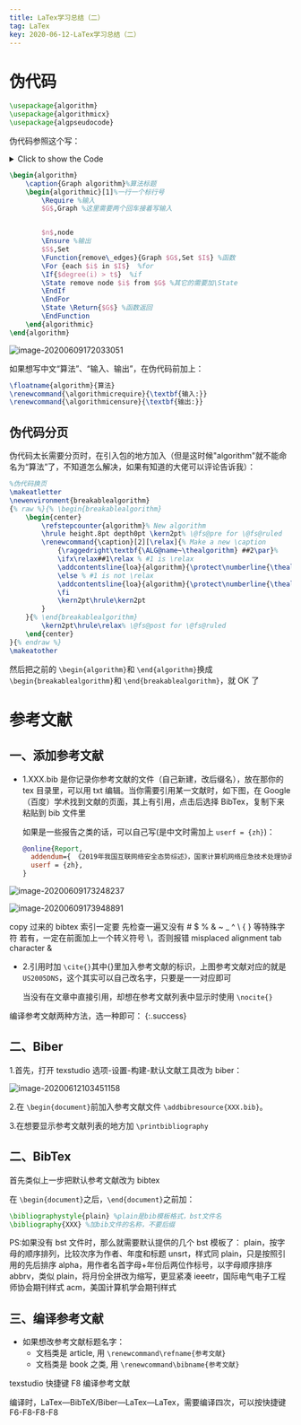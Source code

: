 ```yaml
---
title: LaTex学习总结（二）
tag: LaTex
key: 2020-06-12-LaTex学习总结（二）
---
```


# 伪代码

```latex
\usepackage{algorithm}
\usepackage{algorithmicx}
\usepackage{algpseudocode}
```

伪代码参照这个写：

<details><summary>Click to show the Code</summary>
<pre><code class='python'>
    import os    
</code></pre>
</details>

```latex
\begin{algorithm}
	\caption{Graph algorithm}%算法标题
	\begin{algorithmic}[1]%一行一个标行号
		\Require %输入
		$G$,Graph %这里需要两个回车接着写输入


		$n$,node
		\Ensure %输出
		$S$,Set
		\Function{remove\_edges}{Graph $G$,Set $I$} %函数
		\For {each $i$ in $I$}  %for
		\If{$degree(i) > t$}  %if
		\State remove node $i$ from $G$ %其它的需要加\State
		\EndIf
		\EndFor
		\State \Return{$G$} %函数返回
		\EndFunction
	\end{algorithmic}
\end{algorithm}
```

![image-20200609172033051](https://xdo0.github.io/imgsrc/image-20200609172033051.png)

如果想写中文“算法”、“输入、输出”，在伪代码前加上：

```latex
\floatname{algorithm}{算法}
\renewcommand{\algorithmicrequire}{\textbf{输入:}}
\renewcommand{\algorithmicensure}{\textbf{输出:}}
```

## 伪代码分页

伪代码太长需要分页时，在引入包的地方加入（但是这时候"algorithm"就不能命名为“算法”了，不知道怎么解决，如果有知道的大佬可以评论告诉我）：

```latex
%伪代码换页
\makeatletter
\newenvironment{breakablealgorithm}
{% raw %}{% \begin{breakablealgorithm}
	\begin{center}
		\refstepcounter{algorithm}% New algorithm
		\hrule height.8pt depth0pt \kern2pt% \@fs@pre for \@fs@ruled
		\renewcommand{\caption}[2][\relax]{% Make a new \caption
			{\raggedright\textbf{\ALG@name~\thealgorithm} ##2\par}%
			\ifx\relax##1\relax % #1 is \relax
			\addcontentsline{loa}{algorithm}{\protect\numberline{\thealgorithm}##2}%
			\else % #1 is not \relax
			\addcontentsline{loa}{algorithm}{\protect\numberline{\thealgorithm}##1}%
			\fi
			\kern2pt\hrule\kern2pt
		}
	}{% \end{breakablealgorithm}
		\kern2pt\hrule\relax% \@fs@post for \@fs@ruled
	\end{center}
}{% endraw %}
\makeatother
```

然后把之前的 `\begin{algorithm}`和 `\end{algorithm}`换成 `\begin{breakablealgorithm}`和 `\end{breakablealgorithm}`，就 OK 了

# 参考文献

## 一、添加参考文献

- 1.XXX.bib 是你记录你参考文献的文件（自己新建，改后缀名），放在那你的 tex 目录里，可以用 txt 编辑。当你需要引用某一文献时，如下图，在 Google（百度）学术找到文献的页面，其上有引用，点击后选择 BibTex，复制下来粘贴到 bib 文件里

  如果是一些报告之类的话，可以自己写(是中文时需加上 `userf = {zh}`)：

  ```bib
  @online{Report,
    addendum={ 《2019年我国互联网络安全态势综述》，国家计算机网络应急技术处理协调中心，2020年4月发布 },
    userf = {zh},
  }
  ```

![image-20200609173248237](https://xdo0.github.io/imgsrc/image-20200609173248237.png)

![image-20200609173948891](https://xdo0.github.io/imgsrc/image-20200609173948891.png)

copy 过来的 bibtex 索引一定要 先检查一遍又没有 # $ % & ~ \_ ^ \ { } 等特殊字符 若有，一定在前面加上一个转义符号 \，否则报错 misplaced alignment tab character &

- 2.引用时加 `\cite{}`其中{}里加入参考文献的标识，上图参考文献对应的就是 `US2005DNS`，这个其实可以自己改名字，只要是一一对应即可

  当没有在文章中直接引用，却想在参考文献列表中显示时使用 `\nocite{}`

编译参考文献两种方法，选一种即可：
{:.success}

## 二、Biber

1.首先，打开 texstudio 选项-设置-构建-默认文献工具改为 biber：

![image-20200612103451158](https://xdo0.github.io/imgsrc/image-20200612103451158.png)

2.在 `\begin{document}`前加入参考文献文件 `\addbibresource{XXX.bib}`。

3.在想要显示参考文献列表的地方加 `\printbibliography`

## 二、BibTex

首先类似上一步把默认参考文献改为 bibtex

在 `\begin{document}`之后，`\end{document}`之前加：

```latex
\bibliographystyle{plain} %plain是bib模板格式，bst文件名
\bibliography{XXX} %加bib文件的名称，不要后缀
```

PS:如果没有 bst 文件时，那么就需要默认提供的几个 bst 模板了：
plain，按字母的顺序排列，比较次序为作者、年度和标题
unsrt，样式同 plain，只是按照引用的先后排序
alpha，用作者名首字母+年份后两位作标号，以字母顺序排序
abbrv，类似 plain，将月份全拼改为缩写，更显紧凑
ieeetr，国际电气电子工程师协会期刊样式
acm，美国计算机学会期刊样式

## 三、编译参考文献

- 如果想改参考文献标题名字：
  - 文档类是 article, 用 `\renewcommand\refname{参考文献}`
  - 文档类是 book 之类, 用 `\renewcommand\bibname{参考文献}`

texstudio 快捷键 F8 编译参考文献

编译时，LaTex—BibTeX/Biber—LaTex—LaTex，需要编译四次，可以按快捷键 F6-F8-F8-F8
